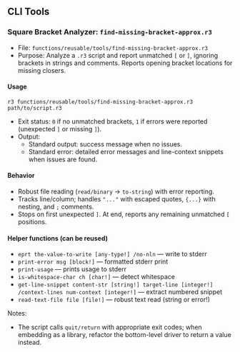 ## CLI Tools

### Square Bracket Analyzer: `find-missing-bracket-approx.r3`
- File: `functions/reusable/tools/find-missing-bracket-approx.r3`
- Purpose: Analyze a `.r3` script and report unmatched `[` or `]`, ignoring brackets in strings and comments. Reports opening bracket locations for missing closers.

#### Usage
```shell
r3 functions/reusable/tools/find-missing-bracket-approx.r3 path/to/script.r3
```
- Exit status: `0` if no unmatched brackets, `1` if errors were reported (unexpected `]` or missing `]`).
- Output:
  - Standard output: success message when no issues.
  - Standard error: detailed error messages and line-context snippets when issues are found.

#### Behavior
- Robust file reading (`read/binary` → `to-string`) with error reporting.
- Tracks line/column; handles `"..."` with escaped quotes, `{...}` with nesting, and `;` comments.
- Stops on first unexpected `]`. At end, reports any remaining unmatched `[` positions.

#### Helper functions (can be reused)
- `eprt the-value-to-write [any-type!] /no-nln` — write to stderr
- `print-error msg [block!]` — formatted stderr print
- `print-usage` — prints usage to stderr
- `is-whitespace-char ch [char!]` — detect whitespace
- `get-line-snippet content-str [string!] target-line [integer!] /context-lines num-context [integer!]` — extract numbered snippet
- `read-text-file file [file!]` — robust text read (string or error!)

Notes:
- The script calls `quit/return` with appropriate exit codes; when embedding as a library, refactor the bottom-level driver to return a value instead.